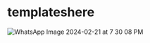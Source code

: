 # templateshere
![WhatsApp Image 2024-02-21 at 7 30 08 PM](https://github.com/anujapandeyy/templateshere/assets/147274894/7279585d-0286-4e61-ab0a-860867143767)
